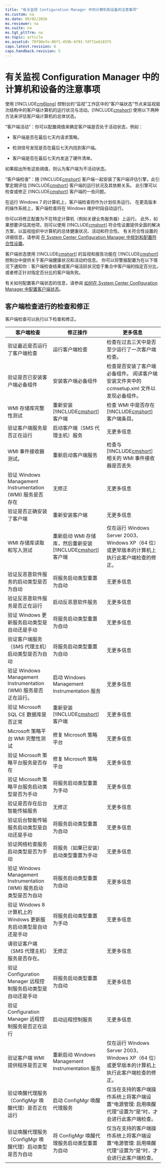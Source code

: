 ```yaml
---
title: "有关监视 Configuration Manager 中的计算机和设备的注意事项"
ms.custom: na
ms.date: 09/02/2016
ms.reviewer: na
ms.suite: na
ms.tgt_pltfrm: na
ms.topic: article
ms.assetid: 79f90efe-06f1-459b-bf91-7df71e6183f5
caps.latest.revision: 6
caps.handback.revision: 5
---
```

# 有关监视 Configuration Manager 中的计算机和设备的注意事项
使用 [!INCLUDE[cm6long](../LocTest/includes/cm6long_md.md)] 控制台的“监视”工作区中的“客户端状态”节点来监视层次结构中的客户端计算机的运行状况与活动。[!INCLUDE[cmshort](../LocTest/includes/cmshort_md.md)] 使用以下两种方法来评估客户端计算机的总体状态。  
  
 “客户端活动”：你可以配置阈值来确定客户端是否处于活动状态，例如：  
  
-   客户端是否在最后七天内请求策略。  
  
-   检测信号发现是否在最后七天内找到客户端。  
  
-   客户端是否在最后七天内发送了硬件清单。  
  
 如果超出所有这些阈值，则认为客户端为不活动状态。  
  
 “客户端检查”：随 [!INCLUDE[cmshort](../LocTest/includes/cmshort_md.md)] 客户端一起安装了客户端评估引擎，此引擎定期评估 [!INCLUDE[cmshort](../LocTest/includes/cmshort_md.md)] 客户端的运行状况及其依赖关系。 此引擎可以检查或修正 [!INCLUDE[cmshort](../LocTest/includes/cmshort_md.md)] 客户端的一些问题。  
  
 在运行 Windows 7 的计算机上，客户端检查将作为计划任务运行。 在更高版本的操作系统上，客户端检查将在 Windows 维护时段自动运行。  
  
 你可以将修正配置为不在特定计算机（例如关键业务服务器）上运行。 此外，如果想要评估其他项，则可以使用 [!INCLUDE[cmshort](../LocTest/includes/cmshort_md.md)] 符合性设置提供全面的解决方案，以监视组织中计算机的总体健康状况、活动和符合性。 有关符合性设置的详细信息，请参阅 [在 System Center Configuration Manager 中规划和配置符合性设置](../LocTest/Plan-for-and-configure-compliance-settings-in-System-Center-Configuration-Manager.md)。  
  
 客户端状态使用 [!INCLUDE[cmshort](../LocTest/includes/cmshort_md.md)] 的监视和报告功能在 [!INCLUDE[cmshort](../LocTest/includes/cmshort_md.md)] 控制台中提供关于客户端健康状况和活动的信息。 你可以将警报配置为在以下情况下通知你：客户端检查结果或客户端活跃状况低于集合中客户端的指定百分比，或者修正针对指定百分比的客户端失败。  
  
 有关如何配置客户端状态的信息，请参阅 [如何在 System Center Configuration Manager 中配置客户端状态](../LocTest/How-to-configure-client-status-in-System-Center-Configuration-Manager.md)。  
  
##  <a name="BKMK_ClientHealth"></a> 客户端检查进行的检查和修正  
 客户端检查可以执行以下检查和修正。  
  
|客户端检查|修正操作|更多信息|  
|-----------|----------|----------|  
|验证最近是否运行了客户端检查|运行客户端检查|检查在过去三天中是否至少运行了一次客户端检查。|  
|验证是否已安装客户端必备组件|安装客户端必备组件|检查是否安装了客户端必备组件。 阅读客户端安装文件夹中的 ccmsetup.xml 文件以发现必备组件。|  
|WMI 存储库完整性测试|重新安装 [!INCLUDE[cmshort](../LocTest/includes/cmshort_md.md)] 客户端|检查 WMI 中是否存在 [!INCLUDE[cmshort](../LocTest/includes/cmshort_md.md)] 客户端条目。|  
|验证客户端服务是否正在运行|启动客户端（SMS 代理主机）服务|无更多信息|  
|WMI 事件接收器测试。|重新启动客户端服务|检查与 [!INCLUDE[cmshort](../LocTest/includes/cmshort_md.md)] 相关的 WMI 事件接收器是否丢失|  
|验证 Windows Management Instrumentation \(WMI\) 服务是否存在|无修正|无更多信息|  
|验证是否正确安装了客户端|重新安装客户端|无更多信息|  
|WMI 存储库读取和写入测试|重新启动 WMI 存储库，然后重新安装 [!INCLUDE[cmshort](../LocTest/includes/cmshort_md.md)] 客户端|仅在运行 Windows Server 2003、Windows XP（64 位）或更早版本的计算机上执行此客户端检查的修正。|  
|验证反恶意软件服务的启动类型是否为自动|将服务启动类型重置为自动|无更多信息|  
|验证反恶意软件服务是否正在运行|启动反恶意软件服务|无更多信息|  
|验证 Windows 更新服务启动类型是自动还是手动|将服务启动类型重置为自动|无更多信息|  
|验证客户端服务（SMS 代理主机）启动类型是否为自动|将服务启动类型重置为自动|无更多信息|  
|验证 Windows Management Instrumentation \(WMI\) 服务是否正在运行。|启动 Windows Management Instrumentation 服务|无更多信息|  
|验证 Microsoft SQL CE 数据库是否正常|重新安装 [!INCLUDE[cmshort](../LocTest/includes/cmshort_md.md)] 客户端|无更多信息|  
|Microsoft 策略平台 WMI 完整性测试|修复 Microsoft 策略平台|无更多信息|  
|验证 Microsoft 策略平台服务是否存在|修复 Microsoft 策略平台|无更多信息|  
|验证 Microsoft 策略平台服务启动类型是否为手动|将服务启动类型重置为手动|无更多信息|  
|验证是否存在后台智能传输服务|无修正|无更多信息|  
|验证后台智能传输服务启动类型是自动还是手动|将服务启动类型重置为自动|无更多信息|  
|验证网络检查服务启动类型是否为手动|将服务（如果已安装）启动类型重置为手动|无更多信息|  
|验证 Windows Management Instrumentation \(WMI\) 服务启动类型是否为自动|将服务启动类型重置为自动|无更多信息|  
|验证 Windows 8 计算机上的 Windows 更新服务启动类型是自动还是手动|将服务启动类型重置为手动|无更多信息|  
|请验证客户端（SMS 代理主机）服务是否存在。|无修正|无更多信息|  
|验证 Configuration Manager 远程控制服务启动类型是自动还是手动|将服务启动类型重置为自动|无更多信息|  
|验证 Configuration Manager 远程控制服务是否正在运行|启动远程控制服务|无更多信息|  
|验证客户端 WMI 提供程序是否正常|重新启动 Windows Management Instrumentation 服务|仅在运行 Windows Server 2003、Windows XP（64 位）或更早版本的计算机上执行此客户端检查的修正。|  
|验证唤醒代理服务（ConfigMgr 唤醒代理）是否正在运行|启动 ConfigMgr 唤醒代理服务|仅当在支持的客户端操作系统上将客户端设置“电源管理: 启用唤醒代理”设置为“是”时，才会进行此客户端检查。|  
|验证唤醒代理服务（ConfigMgr 唤醒代理）启动类型是否为自动|将 ConfigMgr 唤醒代理服务启动类型重置为自动|仅当在支持的客户端操作系统上将客户端设置“电源管理: 启用唤醒代理”设置为“是”时，才会进行此客户端检查。|